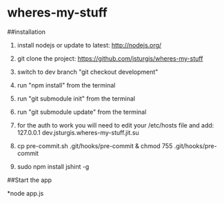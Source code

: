 wheres-my-stuff
===============


##installation

1. install nodejs or update to latest:
	http://nodejs.org/

2. git clone the project:
	https://github.com/jsturgis/wheres-my-stuff

3. switch to dev branch "git checkout development"

4. run "npm install" from the terminal

5. run "git submodule init" from the terminal

6. run "git submodule update" from the terminal

7. for the auth to work you will need to edit your /etc/hosts file and add:
	127.0.0.1	dev.jsturgis.wheres-my-stuff.jit.su

8. cp pre-commit.sh .git/hooks/pre-commit & chmod 755 .git/hooks/pre-commit

9. sudo npm install jshint -g

##Start the app

*node app.js